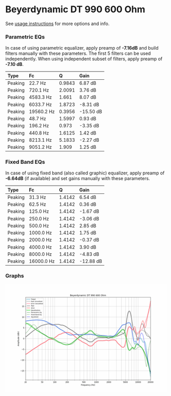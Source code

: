 # Beyerdynamic DT 990 600 Ohm
See [usage instructions](https://github.com/jaakkopasanen/AutoEq#usage) for more options and info.

### Parametric EQs
In case of using parametric equalizer, apply preamp of **-7.16dB** and build filters manually
with these parameters. The first 5 filters can be used independently.
When using independent subset of filters, apply preamp of **-7.10 dB**.

| Type    | Fc         |      Q | Gain      |
|:--------|:-----------|:-------|:----------|
| Peaking | 22.7 Hz    | 0.9843 | 6.87 dB   |
| Peaking | 720.1 Hz   | 2.0091 | 3.76 dB   |
| Peaking | 4583.3 Hz  | 1.661  | 8.07 dB   |
| Peaking | 6033.7 Hz  | 1.8723 | -8.31 dB  |
| Peaking | 19560.2 Hz | 0.3956 | -15.50 dB |
| Peaking | 48.7 Hz    | 1.5997 | 0.93 dB   |
| Peaking | 196.2 Hz   | 0.973  | -3.35 dB  |
| Peaking | 440.8 Hz   | 1.6125 | 1.42 dB   |
| Peaking | 8213.1 Hz  | 5.1833 | -2.27 dB  |
| Peaking | 9051.2 Hz  | 1.909  | 1.25 dB   |

### Fixed Band EQs
In case of using fixed band (also called graphic) equalizer, apply preamp of **-6.64dB**
(if available) and set gains manually with these parameters.

| Type    | Fc         |      Q | Gain      |
|:--------|:-----------|:-------|:----------|
| Peaking | 31.3 Hz    | 1.4142 | 6.54 dB   |
| Peaking | 62.5 Hz    | 1.4142 | 0.36 dB   |
| Peaking | 125.0 Hz   | 1.4142 | -1.67 dB  |
| Peaking | 250.0 Hz   | 1.4142 | -3.06 dB  |
| Peaking | 500.0 Hz   | 1.4142 | 2.85 dB   |
| Peaking | 1000.0 Hz  | 1.4142 | 1.75 dB   |
| Peaking | 2000.0 Hz  | 1.4142 | -0.37 dB  |
| Peaking | 4000.0 Hz  | 1.4142 | 3.90 dB   |
| Peaking | 8000.0 Hz  | 1.4142 | -4.83 dB  |
| Peaking | 16000.0 Hz | 1.4142 | -12.88 dB |

### Graphs
![](./Beyerdynamic%20DT%20990%20600%20Ohm.png)